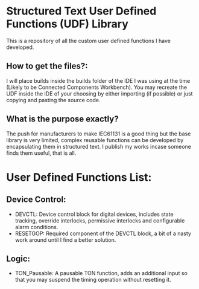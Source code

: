 # Structured Text User Defined Functions (UDF) Library
This is a repository of all the custom user defined functions I have developed.

## How to get the files?:
I will place builds inside the builds folder of the IDE I was using at the time (Likely to be Connected Components Workbench).
You may recreate the UDF inside the IDE of your choosing by either importing (if possible) or just copying and pasting the source code.

## What is the purpose exactly?
The push for manufacturers to make IEC61131 is a good thing but the base library is very limited, complex reusable functions can be developed by encapsulating them in structured text.
I publish my works incase someone finds them useful, that is all.



# User Defined Functions List:

## Device Control:
* DEVCTL:     Device control block for digital devices, includes state tracking, override interlocks, permissive interlocks and configurable alarm conditions.
* RESETGOP:   Required component of the DEVCTL block, a bit of a nasty work around until I find a better solution.

## Logic:
* TON_Pausable:   A pausable TON function, adds an additional input so that you may suspend the timing operation without resetting it.
